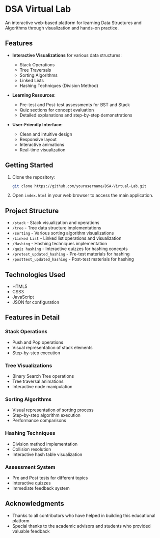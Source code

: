 # DSA Virtual Lab

An interactive web-based platform for learning Data Structures and Algorithms through visualization and hands-on practice.

## Features

- **Interactive Visualizations** for various data structures:
  - Stack Operations
  - Tree Traversals
  - Sorting Algorithms
  - Linked Lists
  - Hashing Techniques (Division Method)

- **Learning Resources**:
  - Pre-test and Post-test assessments for BST and Stack
  - Quiz sections for concept evaluation
  - Detailed explanations and step-by-step demonstrations

- **User-Friendly Interface**:
  - Clean and intuitive design
  - Responsive layout
  - Interactive animations
  - Real-time visualization

## Getting Started

1. Clone the repository:
   ```bash
   git clone https://github.com/yourusername/DSA-Virtual-Lab.git
   ```
   
2. Open `index.html` in your web browser to access the main application.

## Project Structure

- `/stack` - Stack visualization and operations
- `/tree` - Tree data structure implementations
- `/sorting` - Various sorting algorithm visualizations
- `/Linked List` - Linked list operations and visualization
- `/Hashing` - Hashing techniques implementation
- `/quiz hashing` - Interactive quizzes for hashing concepts
- `/pretest_updated_hashing` - Pre-test materials for hashing
- `/posttest_updated_hashing` - Post-test materials for hashing

## Technologies Used

- HTML5
- CSS3
- JavaScript
- JSON for configuration

## Features in Detail

### Stack Operations
- Push and Pop operations
- Visual representation of stack elements
- Step-by-step execution

### Tree Visualizations
- Binary Search Tree operations
- Tree traversal animations
- Interactive node manipulation

### Sorting Algorithms
- Visual representation of sorting process
- Step-by-step algorithm execution
- Performance comparisons

### Hashing Techniques
- Division method implementation
- Collision resolution
- Interactive hash table visualization

### Assessment System
- Pre and Post tests for different topics
- Interactive quizzes
- Immediate feedback system

## Acknowledgments

- Thanks to all contributors who have helped in building this educational platform
- Special thanks to the academic advisors and students who provided valuable feedback
